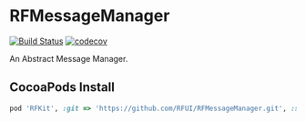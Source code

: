 # RFMessageManager

[![Build Status](https://travis-ci.org/RFUI/RFMessageManager.svg?branch=master)](https://travis-ci.org/RFUI/RFMessageManager)
[![codecov](https://codecov.io/gh/RFUI/RFMessageManager/branch/master/graph/badge.svg)](https://codecov.io/gh/RFUI/RFMessageManager)

An Abstract Message Manager.

## CocoaPods Install

```ruby
pod 'RFKit', :git => 'https://github.com/RFUI/RFMessageManager.git', :subspecs => ['Manager', 'SVProgressHUD']
```
